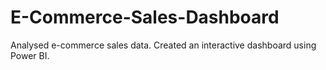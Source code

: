 # E-Commerce-Sales-Dashboard
Analysed e-commerce sales data.
Created an interactive dashboard using Power BI.
